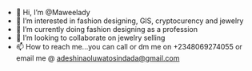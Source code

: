 - 👋 Hi, I’m @Maweelady
- 👀 I’m interested in fashion designing, GIS, cryptocurency and jewelry
- 🌱 I’m currently doing fashion designing as a profession
- 💞️ I’m looking to collaborate on jewelry selling
- 📫 How to reach me...you can call or dm me on +2348069274055 or email me @ adeshinaoluwatosindada@gmail.com

<!---
Maweelady/Maweelady is a ✨ special ✨ repository because its `README.md` (this file) appears on your GitHub profile.
You can click the Preview link to take a look at your changes.
--->
